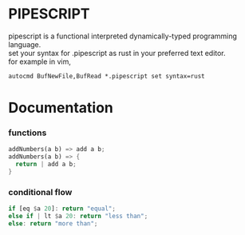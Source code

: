 # PIPESCRIPT

pipescript is a functional interpreted dynamically-typed programming language.
<br>
set your syntax for .pipescript as rust in your preferred text editor. <br>
for example in vim,

```vimscript
autocmd BufNewFile,BufRead *.pipescript set syntax=rust
```

# Documentation

### functions

```rust
addNumbers(a b) => add a b;
addNumbers(a b) => {
  return | add a b;
}
```

### conditional flow

```rust
if [eq $a 20]: return "equal";
else if | lt $a 20: return "less than";
else: return "more than";
```
